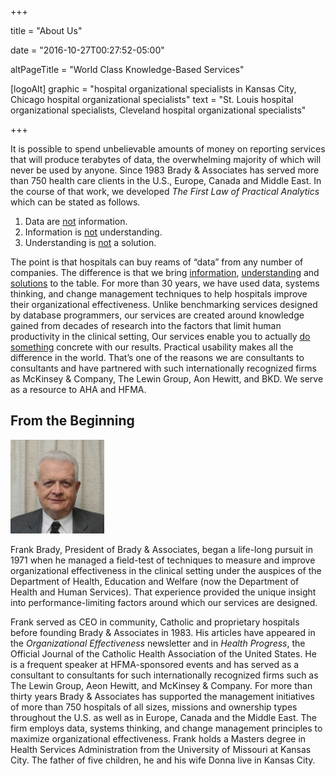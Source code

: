 +++

title = "About Us"

date = "2016-10-27T00:27:52-05:00"

altPageTitle = "World Class Knowledge-Based Services"

[logoAlt]
  graphic = "hospital organizational specialists in Kansas City, Chicago hospital organizational specialists"
  text = "St. Louis hospital organizational specialists, Cleveland hospital organizational specialists"

+++

It is possible to spend unbelievable amounts of money on reporting services that will produce terabytes of data, the overwhelming majority of which will never be used by anyone. Since 1983 Brady & Associates has served more than 750 health care clients in the U.S., Europe, Canada and Middle East. In the course of that work, we developed _The First Law of Practical Analytics_ which can be stated as follows.

1. Data are <u>not</u> information.
2. Information is <u>not</u> understanding.
3. Understanding is <u>not</u> a solution.

The point is that hospitals can buy reams of “data” from any number of companies. The difference is that we bring <u>information</u>, <u>understanding</u> and <u>solutions</u> to the table. For more than 30 years, we have used data, systems thinking, and change management techniques to help hospitals improve their organizational effectiveness. Unlike benchmarking services designed by database programmers, our services are created around knowledge gained from decades of research into the factors that limit human productivity in the clinical setting, Our services enable you to actually <u>do something</u> concrete with our results. Practical usability makes all the difference in the world. That’s one of the reasons we are consultants to consultants and have partnered with such internationally recognized firms as McKinsey & Company, The Lewin Group, Aon Hewitt, and BKD. We serve as a resource to AHA and HFMA.

## From the Beginning

<img class="img-left" src="/img/frank_brady-brady_associates_president_hospital_benchmark.jpg" alt="Atlanta hospital organizational specialists, Kansas City hospital organizational specialists" />

Frank Brady, President of Brady & Associates, began a life-long pursuit in 1971 when he managed a field-test of techniques to measure and improve organizational effectiveness in the clinical setting under the auspices of the Department of Health, Education and Welfare (now the Department of Health and Human Services). That experience provided the unique insight into performance-limiting factors around which our services are designed.

Frank served as CEO in community, Catholic and proprietary hospitals before founding Brady & Associates in 1983. His articles have appeared in the _Organizational Effectiveness_ newsletter and in _Health Progress_, the Official Journal of the Catholic Health Association of the United States. He is a frequent speaker at HFMA-sponsored events and has served as a consultant to consultants for such internationally recognized firms such as The Lewin Group, Aeon Hewitt, and McKinsey & Company. For more than thirty years Brady & Associates has supported the management initiatives of more than 750 hospitals of all sizes, missions and ownership types throughout the U.S. as well as in Europe, Canada and the Middle East. The firm employs data, systems thinking, and change management principles to maximize organizational effectiveness. Frank holds a Masters degree in Health Services Administration from the University of Missouri at Kansas City. The father of five children, he and his wife Donna live in Kansas City.
